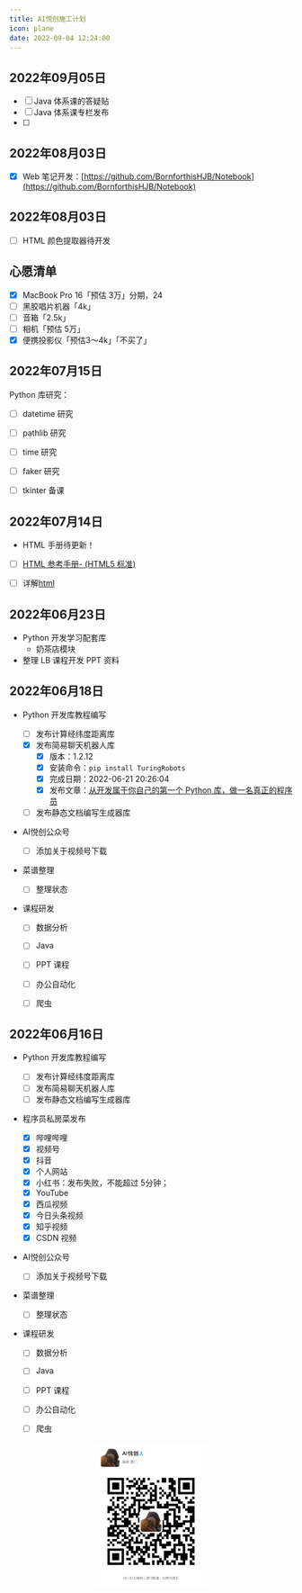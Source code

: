 ```yaml
---
title: AI悦创施工计划
icon: plane
date: 2022-09-04 12:24:00
---
```


## 2022年09月05日

- [ ] Java 体系课的答疑贴
- [ ] Java 体系课专栏发布
- [ ] 

## 2022年08月03日

- [x] Web 笔记开发：[https://github.com/BornforthisHJB/Notebook](https://github.com/BornforthisHJB/Notebook)



## 2022年08月03日

- [ ] HTML 颜色提取器待开发



## 心愿清单

- [x] MacBook Pro 16「预估 3万」分期，24
- [ ] 黑胶唱片机器「4k」
- [ ] 音箱「2.5k」
- [ ] 相机「预估 5万」
- [x] 便携投影仪「预估3～4k」「不买了」

## 2022年07月15日

Python 库研究：

- [ ] datetime 研究
- [ ] pathlib 研究
- [ ] time 研究
- [ ] faker 研究
- [ ] tkinter 备课



## 2022年07月14日

- HTML 手册待更新！
- [ ] [HTML 参考手册- (HTML5 标准)](./posts/html/01.html)
- [ ] 详解[html](./posts/html/01.md)



## 2022年06月23日

- Python 开发学习配套库
    - 奶茶店模块
- 整理 LB 课程开发 PPT 资料



## 2022年06月18日

- Python 开发库教程编写
    - [ ] 发布计算经纬度距离库
    - [x] 发布简易聊天机器人库
        - [x] 版本：1.2.12
        - [x] 安装命令：`pip install TuringRobots` 
        - [x] 完成日期：2022-06-21 20:26:04
        - [x] 发布文章：[从开发属于你自己的第一个 Python 库，做一名真正的程序员](/posts/18.md)
    - [ ] 发布静态文档编写生成器库
- AI悦创公众号
    - [ ] 添加关于视频号下载
    
- 菜谱整理
  
  - [ ] 整理状态
  
- 课程研发
  
  - [ ] 数据分析
  - [ ] Java
  - [ ] PPT 课程
  - [ ] 办公自动化
  - [ ] 爬虫


## 2022年06月16日

- Python 开发库教程编写
    - [ ] 发布计算经纬度距离库
    - [ ] 发布简易聊天机器人库
    - [ ] 发布静态文档编写生成器库
    
- 程序员私房菜发布
    - [x] 哔哩哔哩
    - [x] 视频号
    - [x] 抖音
    - [x] 个人网站
    - [x] 小红书：发布失败，不能超过 5分钟；
    - [x] YouTube
    - [x] 西瓜视频
    - [x] 今日头条视频
    - [x] 知乎视频
    - [x] CSDN 视频
    
- AI悦创公众号
    - [ ] 添加关于视频号下载
    
- 菜谱整理
  
  - [ ] 整理状态
  
- 课程研发
  
  - [ ] 数据分析
  - [ ] Java
  - [ ] PPT 课程
  - [ ] 办公自动化
  - [ ] 爬虫
  
    

<div align=center><img src="/ewm/Jiabcdefh.jpg" alt="微信号：Jiabcdefh" style="zoom:25%;" /></div>